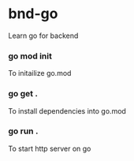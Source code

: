 # bnd-go
Learn go for backend


### go mod init
To initailize go.mod


### go get .
To install dependencies into go.mod

### go run .
To start http server on go

